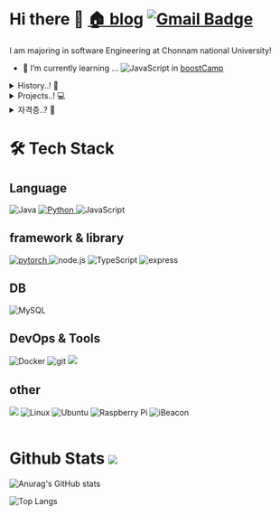 # Hi there 👋 [🏠 blog](https://blog.naver.com/ycp998/)   [![Gmail Badge](https://img.shields.io/badge/Gmail-d14836?style=flat-square&logo=Gmail&logoColor=white&link=mailto:ycp998@gmail.com)](mailto:ycp998@gmail.com)

 I am majoring in software Engineering at Chonnam national University! 

- 🌱 I’m currently learning ...  <img alt="JavaScript" src ="https://img.shields.io/badge/Javascript-F7DF1E.svg?&style=flat&logo=Javascript&logoColor=white"/> in [boostCamp](https://boostcamp.connect.or.kr/)
<details>	
	<summary>History..! 🚀</summary>
	<ul>  
			<li> (2015. 03 ~ 2022. 2) 전남대학교 입학!🐥 <br></li>
			<li> (2016. 06 ~ 2016. 12) California  State University Fullerton International Programs <br></li>
			<li> (2017.03 ~ 2019. 03) 병역의 의무! 💪 <br></li>
			<li> (2019. 12 ~ 2020. 03) Coursera Machine Learning<a href="https://blog.naver.com/ycp998/222180149174"> [후기 Link]  <br></a> </li>
			<li> (2020. 07 ~ 2021. 06) 시각지능미디어연구실 컴퓨터 비전 학부연구생 <a href="https://sites.google.com/site/seokbongyoo/"> [홈페이지 Link] </a> <a href="https://www.kci.go.kr/kciportal/ci/sereArticleSearch/ciSereArtiView.kci?sereArticleSearchBean.artiId=ART002728025"> [논문 Link]  <br></a></li>
			<li> (2021. 01 ~ 2021. 02) 코멘토 데이터베이스 직무 캠프 <br></li>
			<li> (2021. 07 ~ 2021. 08.14) <a href="https://boostcamp.connect.or.kr/">Naver boostcamp 웹모바일 6기</a> for Full Stack Developers 첼린지 과정 수료 <br>
			<li> (2021. 08 ~ 2021. 12) <a href="https://boostcamp.connect.or.kr/">Naver boostcamp 웹모바일 6기</a> for Full Stack Developers 멤버쉽 과정<br>
		</li>
	</ul>
</details>
	
<details>	
	<summary>Projects..! 💻</summary>
	<ul>  
			<li> (2019. 07 ~ 2019. 12) 객체지향설계프로젝트 - 자바 <br></li>
			<li> (2020. 06 ~ 2020. 9) 인문융합창업 인튜비 - 안드로이드 개발 <a href="https://github.com/lodado/intubee"> [github] </a><a href="https://blog.naver.com/ycp998/222150953891"> [PPT] </a><br></li>
			<li> (2021. 03 ~ 2021. 6) 기업연계 캡스톤 프로젝트 - 크롤링 및 인공지능 <a href="https://github.com/kimtaejun97/CapstoneDesign"> [github] </a><a href="https://www.youtube.com/watch?v=Z-rEd8UgH2U"> [발표 링크]</a></li>
		 	<li> (2021. 04 ~ 2021. 11) 한이음 공모전 - 비콘을 이용한 스마트 매너모드 & 출결관리 모바일 어플리케이션 <br></li>
	</ul>
</details>
<details>	
	<summary>자격증..? 👼</summary> 
		한국사 1급, 상공회의소 한자 3급, 정보처리기사 😂
</details>
 
# 🛠 Tech Stack



## Language
<div>

 <img alt="Java" src ="https://img.shields.io/badge/Java-orange.svg?&style=flat&logo=Java&logoColor=white"/>
 <a href="https://www.python.org/">
  	<img alt="Python" src ="https://img.shields.io/badge/Python-3776AB.svg?&style=flat&logo=python&logoColor=white" />
 </a>
 <img alt="JavaScript" src ="https://img.shields.io/badge/Javascript-F7DF1E.svg?&style=flat&logo=Javascript&logoColor=important"/>
</div>

## framework & library
<div>

<a href="https://pytorch.org/">
  <img alt="pytorch" src ="https://img.shields.io/badge/pytorch-EE4C2C.svg?&style=flat&logo=pytorch&logoColor=orange"/>
</a>
  <img alt="node.js" src ="https://img.shields.io/badge/node.js-339933.svg?&style=flat&logo=node.js&logoColor=green"/>
 <img alt="TypeScript" src ="https://img.shields.io/badge/TypeScript-white.svg?&style=flat&logo=TypeScript&logoColor=3178C6"/>
<img alt="express" src ="https://img.shields.io/badge/express-green.svg?&style=flat&logo=node.js&logoColor=white"/>
</div>
 

## DB

<div>
<img alt="MySQL" src ="https://img.shields.io/badge/MySQL-4479A1.svg?&style=flat&logo=MySQL&logoColor=white"/>
</div>

## DevOps & Tools

<div>
<img alt="Docker" src ="https://img.shields.io/badge/Docker-2496ED.svg?&style=flat&logo=Docker&logoColor=white"/>
<img alt="git" src ="https://img.shields.io/badge/git-F05032.svg?&style=flat&logo=git&logoColor=orange"/>
<img src="https://img.shields.io/badge/Heroku-430098?style=flat-square&logo=Heroku&logoColor=white"/></a>&nbsp
</div>

## other

<div>
 <a href="https://solved.ac/profile/loda"><img src="http://mazassumnida.wtf/api/mini/generate_badge?boj=loda"/></a>	
	
 <img alt="Linux" src ="https://img.shields.io/badge/Linux-FCC624.svg?&style=flat&logo=Linux&logoColor=black"/>
 <img alt="Ubuntu" src ="https://img.shields.io/badge/Ubuntu-E95420.svg?&style=flat&logo=Ubuntu&logoColor=orange"/>
 <img alt="Raspberry Pi" src ="https://img.shields.io/badge/Raspberry Pi-A22846.svg?&style=flat&logo=Raspberry Pi&logoColor=white"/>
 <img alt="iBeacon" src ="https://img.shields.io/badge/iBeacon-white.svg?&style=flat&logo=iBeacon&logoColor=3D7EBB"/>
</div>

<br>

# Github Stats  <a href="https://hits.seeyoufarm.com"><img src="https://hits.seeyoufarm.com/api/count/incr/badge.svg?url=https://github.com/lodado/hit-counter&count_bg=%23FFB100&title_bg=%23555555&icon=&icon_color=%23E7E7E7&title=hits&edge_flat=false"/></a>

![Anurag's GitHub stats](https://github-readme-stats.vercel.app/api?username=lodado)

![Top Langs](https://github-readme-stats.vercel.app/api/top-langs/?username=lodado&layout=compact&hide=MATLAB)

<br>


<!--
**lodado/lodado** is a ✨ _special_ ✨ repository because its `README.md` (this file) appears on your GitHub profile.

Here are some ideas to get you started:

- 🔭 I’m currently working on ...

- 👯 I’m looking to collaborate on ...
- 🤔 I’m looking for help with ...
- 💬 Ask me about ...

- 😄 Pronouns: ...
- ⚡ Fun fact: ...
-->
